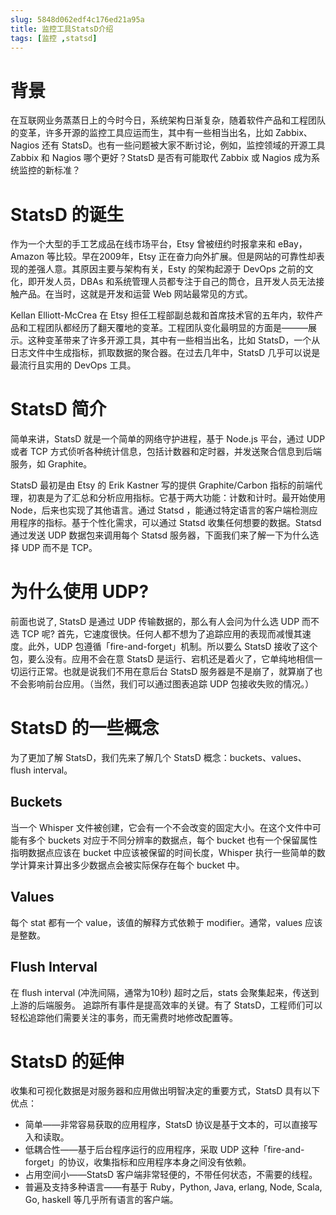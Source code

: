 ```yaml
---
slug: 5848d062edf4c176ed21a95a
title: 监控工具StatsD介绍
tags: [监控 ,statsd]
---
```


# 背景

在互联网业务蒸蒸日上的今时今日，系统架构日渐复杂，随着软件产品和工程团队的变革，许多开源的监控工具应运而生，其中有一些相当出名，比如 Zabbix、Nagios 还有 StatsD。也有一些问题被大家不断讨论，例如，监控领域的开源工具 Zabbix 和 Nagios 哪个更好？StatsD 是否有可能取代 Zabbix 或 Nagios 成为系统监控的新标准？
　　
# StatsD 的诞生
作为一个大型的手工艺成品在线市场平台，Etsy 曾被纽约时报拿来和 eBay，Amazon 等比较。早在2009年，Etsy 正在奋力向外扩展。但是网站的可靠性却表现的差强人意。其原因主要与架构有关，Esty 的架构起源于 DevOps 之前的文化，即开发人员，DBAs 和系统管理人员都专注于自己的筒仓，且开发人员无法接触产品。在当时，这就是开发和运营 Web 网站最常见的方式。

Kellan Elliott-McCrea 在 Etsy 担任工程部副总裁和首席技术官的五年内，软件产品和工程团队都经历了翻天覆地的变革。工程团队变化最明显的方面是———展示。这种变革带来了许多开源工具，其中有一些相当出名，比如 StatsD，一个从日志文件中生成指标，抓取数据的聚合器。在过去几年中，StatsD 几乎可以说是最流行且实用的 DevOps 工具。

# StatsD 简介
简单来讲，StatsD 就是一个简单的网络守护进程，基于 Node.js 平台，通过 UDP 或者 TCP 方式侦听各种统计信息，包括计数器和定时器，并发送聚合信息到后端服务，如 Graphite。

StatsD 最初是由 Etsy 的 Erik Kastner 写的提供 Graphite/Carbon 指标的前端代理，初衷是为了汇总和分析应用指标。它基于两大功能：计数和计时。最开始使用 Node，后来也实现了其他语言。通过 Statsd ，能通过特定语言的客户端检测应用程序的指标。基于个性化需求，可以通过 Statsd 收集任何想要的数据。Statsd 通过发送 UDP 数据包来调用每个 Statsd 服务器，下面我们来了解一下为什么选择 UDP 而不是 TCP。

# 为什么使用 UDP?
前面也说了, StatsD 是通过 UDP 传输数据的，那么有人会问为什么选 UDP 而不选 TCP 呢? 首先，它速度很快。任何人都不想为了追踪应用的表现而减慢其速度。此外，UDP 包遵循「fire-and-forget」机制。所以要么 StatsD 接收了这个包，要么没有。应用不会在意 StatsD 是运行、宕机还是着火了，它单纯地相信一切运行正常。也就是说我们不用在意后台 StatsD 服务器是不是崩了，就算崩了也不会影响前台应用。（当然，我们可以通过图表追踪 UDP 包接收失败的情况。）

# StatsD 的一些概念
为了更加了解 StatsD，我们先来了解几个 StatsD 概念：buckets、values、flush interval。

## Buckets
当一个 Whisper 文件被创建，它会有一个不会改变的固定大小。在这个文件中可能有多个 buckets 对应于不同分辨率的数据点，每个 bucket 也有一个保留属性指明数据点应该在 bucket 中应该被保留的时间长度，Whisper 执行一些简单的数学计算来计算出多少数据点会被实际保存在每个 bucket 中。

## Values
每个 stat 都有一个 value，该值的解释方式依赖于 modifier。通常，values 应该是整数。

## Flush Interval
在 flush interval (冲洗间隔，通常为10秒) 超时之后，stats 会聚集起来，传送到上游的后端服务。
追踪所有事件是提高效率的关键。有了 StatsD，工程师们可以轻松追踪他们需要关注的事务，而无需费时地修改配置等。

# StatsD 的延伸
收集和可视化数据是对服务器和应用做出明智决定的重要方式，StatsD 具有以下优点：
* 简单——非常容易获取的应用程序，StatsD 协议是基于文本的，可以直接写入和读取。
* 低耦合性——基于后台程序运行的应用程序，采取 UDP 这种「fire-and-forget」的协议，收集指标和应用程序本身之间没有依赖。
* 占用空间小——StatsD 客户端非常轻便的，不带任何状态，不需要的线程。
* 普遍及支持多种语言——有基于 Ruby，Python, Java, erlang, Node, Scala, Go, haskell 等几乎所有语言的客户端。
